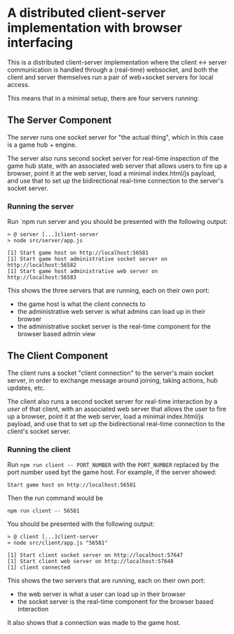 # A distributed client-server implementation with browser interfacing

This is a distributed client-server implementation where the client <-> server communication is handled through a (real-time) websocket, and both the client and server themselves run a pair of web+socket servers for local access.

This means that in a minimal setup, there are four servers running:

## The Server Component

The server runs one socket server for "the actual thing", which in this case is a game hub + engine.

The server also runs second socket server for real-time inspection of the game hub state, with an associated web server that allows users to fire up a browser, point it at the web server, load a minimal index.html/js payload, and use that to set up the bidirectional real-time connection to the server's socket server.

### Running the server

Run `npm run server and you should be presented with the following output:

```
> @ server [...]client-server
> node src/server/app.js

[1] Start game host on http://localhost:56581
[1] Start game host administrative socket server on http://localhost:56582
[1] Start game host administrative web server on http://localhost:56583
```

This shows the three servers that are running, each on their own port:

- the game host is what the client connects to
- the administrative web server is what admins can load up in their browser
- the administrative socket server is the real-time component for the browser based admin view

## The Client Component

The client runs a socket "client connection" to the server's main socket server, in order to exchange message around joining, taking actions, hub updates, etc.

The client also runs a second socket server for real-time interaction by a _user_ of that client, with an associated web server that allows the user to fire up a browser, point it at the web server, load a minimal index.html/js payload, and use that to set up the bidirectional real-time connection to the client's socket server.

### Running the client

Run `npm run client -- PORT_NUMBER` with the `PORT_NUMBER` replaced by the port number used byt the game host. For example, if the server showed:

```
Start game host on http://localhost:56581
```

Then the run command would be

```
npm run client -- 56581
```

You should be presented with the following output:

```
> @ client [...]client-server
> node src/client/app.js "56581"

[1] Start client socket server on http://localhost:57647
[1] Start client web server on http://localhost:57648
[1] client connected
```

This shows the two servers that are running, each on their own port:

- the web server is what a user can load up in their browser
- the socket server is the real-time component for the browser based interaction

It also shows that a connection was made to the game host.
